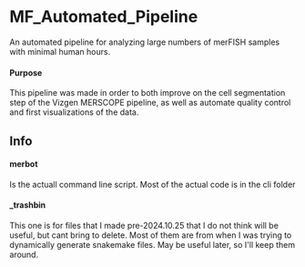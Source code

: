 # MF_Automated_Pipeline
An automated pipeline for analyzing large numbers of merFISH samples with minimal human hours.

#### Purpose
This pipeline was made in order to both improve on the cell segmentation step of the Vizgen MERSCOPE pipeline, as well as automate quality control and first visualizations of the data.

## Info

#### merbot
Is the actuall command line script. Most of the actual code is in the cli folder

#### _trashbin
This one is for files that I made pre-2024.10.25 that I do not think will be useful, but cant bring to delete. Most of them are from when I was trying to dynamically generate snakemake files. May be useful later, so I'll keep them around.